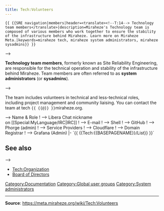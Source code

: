 ```yaml
---
title: Tech:Volunteers
---
```


 `{{ {{SRE navigation|members|header=<translate><!--T:14--> Technology team members</translate>|description=Miraheze's Technology team is composed of various members who work together to ensure the stability of the infrastructure behind Miraheze. Learn more on Miraheze Meta.|keywords=miraheze tech, miraheze system administrators, miraheze sysadmins}} }}`
<!-- <!--T:1--> -->

**Technology team members**, formerly known as Site Reliability Engineering, are responsible for the technical operation and stability of the infrastructure behind Miraheze. Team members are often referred to as **system administrators** (or **sysadmins**).

<!-- <!--T:15--> -->

The team includes volunteers in technical and less-technical roles, including project management and community liaising. You can contact the team at tech `{{ {{@}} }}`miraheze.org.
<div style="width: 100%; overflow: auto;>
{| class="wikitable center"
|-
! class="unsortable"| [ `{{ {{fullurl:Tech:Volunteers/List|action=edit}} }}` +/-]
! <!-- <!--T:3--> -->
Name & Role
! <!-- <!--T:4--> -->
Libera Chat nickname <br /> on [[Special:MyLanguage/IRC|IRC]]
! <!-- <!--T:5--> -->
E-mail
! <!-- <!--T:6--> -->
Shell
! <!-- <!--T:7--> -->
GitHub
! <!-- <!--T:8--> -->
Phorge (admin)
! <!-- <!--T:9--> -->
Service Providers
! <!-- <!--T:16--> -->
Cloudflare
! <!-- <!--T:10--> -->
Domain Registrar
! <!-- <!--T:11--> -->
Grafana (Admin)
|- `{{ {{Tech:{{BASEPAGENAME}}/List}} }}`

## See also 

<!-- <!--T:12--> -->
* [Tech:Organization](https://meta.miraheze.org/wiki/Tech:Organization)
* [Board of Directors](https://meta.miraheze.org/wiki/Board_of_Directors)

[Category:Documentation](https://meta.miraheze.org/wiki/Category:Documentation)
[Category:Global user groups](https://meta.miraheze.org/wiki/Category:Global_user_groups)
[Category:System administrators](https://meta.miraheze.org/wiki/Category:System_administrators)

----
**Source**: https://meta.miraheze.org/wiki/Tech:Volunteers
